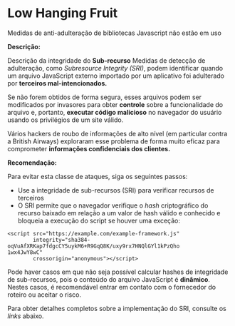 # Low Hanging Fruit

Medidas de anti-adulteração de bibliotecas Javascript não estão em uso



**Descrição:**

Descrição da integridade do **Sub-recurso** Medidas de detecção de adulteração, como _Subresource Integrity (SRI)_, podem identificar quando um arquivo JavaScript externo importado por um aplicativo foi adulterado por **terceiros mal-intencionados.**

Se não forem obtidos de forma segura, esses arquivos podem ser modificados por invasores para obter **controle** sobre a funcionalidade do arquivo e, portanto, **executar código malicioso** no navegador do usuário usando os privilégios de um site válido.

Vários hackers de roubo de informações de alto nível (em particular contra a British Airways) exploraram esse problema de forma muito eficaz para comprometer **informações confidenciais dos clientes.**



**Recomendação:**

Para evitar esta classe de ataques, siga os seguintes passos:

* Use a integridade de sub-recursos (SRI) para verificar recursos de terceiros
* O SRI permite que o navegador verifique o _hash_ criptográfico do recurso baixado em relação a um valor de hash válido e conhecido e bloqueia a execução do script se houver uma exceção:

```
<script src="https://example.com/example-framework.js"
        integrity="sha384-oqVuAfXRKap7fdgcCY5uykM6+R9GqQ8K/uxy9rx7HNQlGYl1kPzQho
1wx4JwY8wC"
        crossorigin="anonymous"></script>
```

Pode haver casos em que não seja possível calcular hashes de integridade de sub-recursos, pois o conteúdo do arquivo JavaScript é **dinâmico**. Nestes casos, é recomendável entrar em contato com o fornecedor do roteiro ou aceitar o risco.

Para obter detalhes completos sobre a implementação do SRI, consulte os _links_ abaixo.
